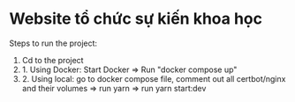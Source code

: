 # Website tổ chức sự kiến khoa học
Steps to run the project:
<ol>
  <li>Cd to the project
  <li>
  1. Using Docker: Start Docker => Run "docker compose up"
  </li>
  <li>
  2. Using local: go to docker compose file, comment out all certbot/nginx and their volumes => run yarn => run yarn start:dev
  </li>
</ol>
